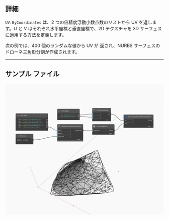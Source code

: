 ## 詳細
`UV.ByCoordinates` は、2 つの倍精度浮動小数点数のリストから UV を返します。U と V はそれぞれ水平座標と垂直座標で、2D テクスチャを 3D サーフェスに適用する方法を定義します。

次の例では、400 個のランダムな値から UV が 返され、NURBS サーフェスのドローネ三角形分割が作成されます。

___
## サンプル ファイル

![ByCoordinates](./Autodesk.DesignScript.Geometry.UV.ByCoordinates_img.jpg)


